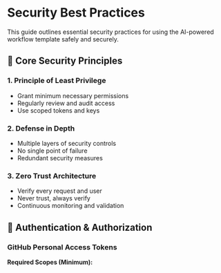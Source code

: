 # Security Best Practices

This guide outlines essential security practices for using the AI-powered workflow template safely and securely.

## 🔐 Core Security Principles

### 1. Principle of Least Privilege

- Grant minimum necessary permissions
- Regularly review and audit access
- Use scoped tokens and keys

### 2. Defense in Depth

- Multiple layers of security controls
- No single point of failure
- Redundant security measures

### 3. Zero Trust Architecture

- Verify every request and user
- Never trust, always verify
- Continuous monitoring and validation

## 🔑 Authentication & Authorization

### GitHub Personal Access Tokens

**Required Scopes (Minimum):**
